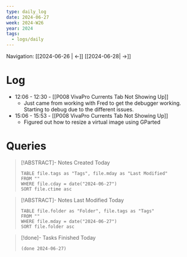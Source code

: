 ```yaml
---
type: daily_log
date: 2024-06-27
week: 2024-W26
year: 2024
tags:
  - logs/daily
---
```

Navigation: [[2024-06-26 | <-]] [[2024-06-28| ->]]
# Log
- 12:06 - 12:30 - [[P008 VivaPro Currents Tab Not Showing Up]]
    - Just came from working with Fred to get the debugger working. Starting to debug due to the different issues. 
- 15:06 - 15:53 - [[P008 VivaPro Currents Tab Not Showing Up]]
    - Figured out how to resize a virtual image using GParted

# Queries
> [!ABSTRACT]- Notes Created Today
> ```dataview
> TABLE file.tags as "Tags", file.mday as "Last Modified"
> FROM ""
> WHERE file.cday = date("2024-06-27")
> SORT file.ctime asc
> ```

> [!ABSTRACT]- Notes Last Modified Today
> ```dataview
> TABLE file.folder as "Folder", file.tags as "Tags"
> FROM ""
> WHERE file.mday = date("2024-06-27")
> SORT file.folder asc
> ```

> [!done]- Tasks Finished Today
> ```tasks
> (done 2024-06-27)
> ```